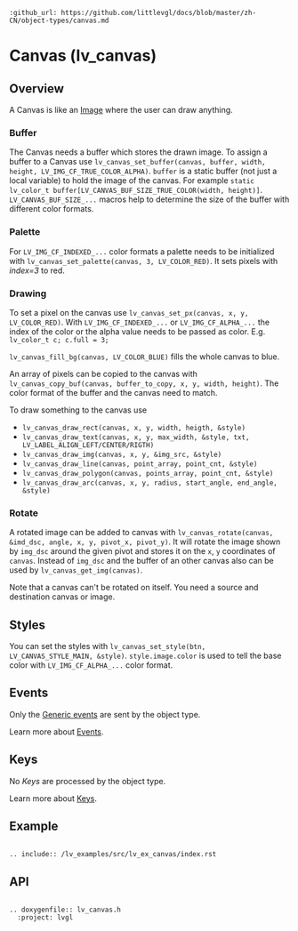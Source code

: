 ```eval_rst
:github_url: https://github.com/littlevgl/docs/blob/master/zh-CN/object-types/canvas.md
```
# Canvas (lv_canvas)

## Overview
A Canvas is like an [Image](/object-types/img) where the user can draw anything. 

### Buffer
The Canvas needs a buffer which stores the drawn image. 
To assign a buffer to a Canvas use `lv_canvas_set_buffer(canvas, buffer, width, height, LV_IMG_CF_TRUE_COLOR_ALPHA)`. 
`buffer` is a static buffer (not just a local variable) to hold the image of the canvas. 
For example 
`static lv_color_t buffer[LV_CANVAS_BUF_SIZE_TRUE_COLOR(width, height)]`. `LV_CANVAS_BUF_SIZE_...` macros help to determine the size of the buffer with different color formats.

### Palette
For `LV_IMG_CF_INDEXED_...` color formats a palette needs to be initialized with  `lv_canvas_set_palette(canvas, 3, LV_COLOR_RED)`. It sets pixels with *index=3* to red.


### Drawing
To set a pixel on the canvas use `lv_canvas_set_px(canvas, x, y, LV_COLOR_RED)`. 
With `LV_IMG_CF_INDEXED_...` or `LV_IMG_CF_ALPHA_...` the index of the color or the alpha value needs to be passed as color. E.g. `lv_color_t c; c.full = 3;`

`lv_canvas_fill_bg(canvas, LV_COLOR_BLUE)` fills the whole canvas to blue.

An array of pixels can be copied to the canvas with `lv_canvas_copy_buf(canvas, buffer_to_copy, x, y, width, height)`. The color format of the buffer and the canvas need to match.

To draw something to the canvas use
- `lv_canvas_draw_rect(canvas, x, y, width, heigth, &style)`
- `lv_canvas_draw_text(canvas, x, y, max_width, &style, txt, LV_LABEL_ALIGN_LEFT/CENTER/RIGTH)`
- `lv_canvas_draw_img(canvas, x, y, &img_src, &style)`
- `lv_canvas_draw_line(canvas, point_array, point_cnt, &style)`
- `lv_canvas_draw_polygon(canvas, points_array, point_cnt, &style)`
- `lv_canvas_draw_arc(canvas, x, y, radius, start_angle, end_angle, &style)`

### Rotate
A rotated image can be added to canvas with `lv_canvas_rotate(canvas, &imd_dsc, angle, x, y, pivot_x, pivot_y)`. 
It will rotate the image shown by `img_dsc` around the given pivot and stores it on the `x`, `y` coordinates of `canvas`.
Instead of `img_dsc` and the buffer of an other canvas also can be used by `lv_canvas_get_img(canvas)`.

Note that a canvas can't be rotated on itself.  You need a source and destination canvas or image.

## Styles
You can set the styles with `lv_canvas_set_style(btn, LV_CANVAS_STYLE_MAIN, &style)`. 
`style.image.color` is used to tell the base color with `LV_IMG_CF_ALPHA_...` color format. 

## Events
Only the [Generic events](/overview/event.html#generic-events) are sent by the object type.

Learn more about [Events](/overview/event).

## Keys
No *Keys* are processed by the object type.

Learn more about [Keys](/overview/indev).

## Example
```eval_rst

.. include:: /lv_examples/src/lv_ex_canvas/index.rst

```

## API 

```eval_rst

.. doxygenfile:: lv_canvas.h
  :project: lvgl
        
```
